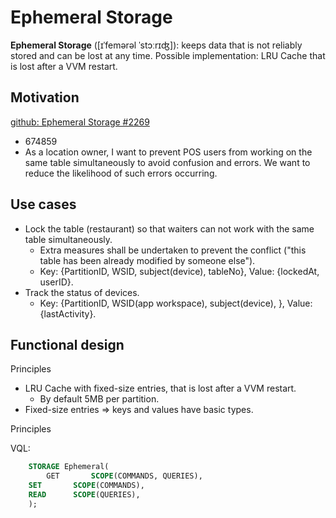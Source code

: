 # Ephemeral Storage

**Ephemeral Storage** ([ɪˈfemərəl ˈstɔːrɪʤ]): keeps data that is not reliably stored and can be lost at any time. Possible implementation: LRU Cache that is lost after a VVM restart.

## Motivation

[github: Ephemeral Storage #2269](https://github.com/voedger/voedger/issues/2269)
- 674859
- As a location owner, I want to prevent POS users from working on the same table simultaneously to avoid confusion and errors. We want to reduce the likelihood of such errors occurring.

## Use cases

- Lock the table (restaurant) so that waiters can not work with the same table simultaneously.
  - Extra measures shall be undertaken to prevent the conflict ("this table has been already modified by someone else").
  - Key: {PartitionID, WSID, subject(device), tableNo}, Value: {lockedAt, userID}.
- Track the status of devices.
  - Key: {PartitionID, WSID(app workspace), subject(device), }, Value: {lastActivity}.

## Functional design

Principles

- LRU Cache with fixed-size entries, that is lost after a VVM restart.
  - By default 5MB per partition.
- Fixed-size entries => keys and values have basic types.

Principles

VQL:

```sql
	STORAGE Ephemeral(
		GET       SCOPE(COMMANDS, QUERIES),
    SET       SCOPE(COMMANDS),
    READ      SCOPE(QUERIES),
	);
```
